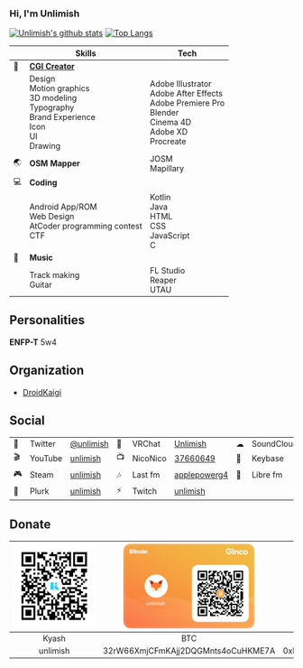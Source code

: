 ### Hi, I'm Unlimish

[![Unlimish's github stats](https://github-readme-stats.vercel.app/api?username=unlimish&count_private=true&show_icons=true&theme=buefy)](https://github.com/anuraghazra/github-readme-stats) [![Top Langs](https://github-readme-stats.vercel.app/api/top-langs/?username=unlimish&layout=compact&langs_count=10&hide=shell)](https://github.com/anuraghazra/github-readme-stats)

|     | Skills                                                                                           | Tech                                                                                                                        |
| --- | ------------------------------------------------------------------------------------------------ | --------------------------------------------------------------------------------------------------------------------------- |
| 🎨   | **[CGI Creator](https://unlimish.xyz)**                                                          |                                                                                                                             |
|     | Design <br> Motion graphics <br> 3D modeling <br> Typography <br> Brand Experience <br> Icon <br> UI <br> Drawing | Adobe Illustrator <br> Adobe After Effects <br> Adobe Premiere Pro <br> Blender <br> Cinema 4D <br> Adobe XD <br> Procreate |
| 🌏   | **OSM Mapper**                                                                                   | JOSM <br> Mapillary                                                                                                         |
| 💻   | **Coding**                                                                                       |                                                                                                                             |
|     | Android App/ROM <br> Web Design <br> AtCoder programming contest <br> CTF                        | Kotlin <br> Java <br> HTML <br> CSS <br> JavaScript <br> C                                                                  |
| 🎵   | **Music**                                                                                        |                                                                                                                             |
|     |Track making <br> Guitar                                                                                                | FL Studio <br> Reaper <br> UTAU                                                                                                                         |


## Personalities
**ENFP-T** 5w4


## Organization

- [DroidKaigi](https://github.com/droidkaigi)

## Social

|     |         |                                                    |     |          |                                                       |     |            |                                             |
| --- | ------- | -------------------------------------------------- | --- | -------- | ----------------------------------------------------- | --- | ---------- | ------------------------------------------- |
| 🐤   | Twitter | [@unlimish](https://twitter.com/unlimish)          | 💬   | VRChat   | [Unlimish](https://vrchat.com/home/user/usr_bcb7e2dc-874d-4fa2-89cf-bed2b119cd2a)| ☁   | SoundCloud | [unlimish](https://soundcloud.com/unlimish) |
| 🎬   | YouTube | [unlimish](https://www.youtube.com/c/unlimish)     | 📺   | NicoNico | [37660649](https://www.nicovideo.jp/user/37660649)    | 🔑   | Keybase    | [unlimish](https://keybase.io/unlimish)     |
| 🎮   | Steam   | [unlimish](https://steamcommunity.com/id/unlimish) | 🎶   | Last fm  | [applepowerg4](https://www.last.fm/user/applepowerg4) | 🎵   | Libre fm   | [unlimish](https://libre.fm/user/unlimish)  |
| 🐷   | Plurk   | [unlimish](https://www.plurk.com/unlimish)         | ⚡   | Twitch   | [unlimish](https://twitch.tv/unlimish)                |

## Donate
|                               <img src="https://github.com/unlimish/unlimish/blob/master/assets/kyash.jpg" height="150px">                               | <img src="https://github.com/unlimish/unlimish/blob/master/assets/btc.png" height="150px"> | <img src="https://github.com/unlimish/unlimish/blob/master/assets/eth.png" height="150px"> | <img src="https://github.com/unlimish/unlimish/blob/master/assets/xrp.png" height="150px"> |
| :------------------------------------------------------------------------------------------------------------------------------------------------------: | :----------------------------------------------------------------------------------------: | :----------------------------------------------------------------------------------------: | :----------------------------------------------------------------------------------------: |
|                                                                          Kyash                                                                           |                                            BTC                                             |                                            ETH                                             |                                            XRP                                             |
| &nbsp;&nbsp;&nbsp;&nbsp;&nbsp;&nbsp;&nbsp;&nbsp;&nbsp;&nbsp;&nbsp;&nbsp;unlimish&nbsp;&nbsp;&nbsp;&nbsp;&nbsp;&nbsp;&nbsp;&nbsp;&nbsp;&nbsp;&nbsp;&nbsp; |                             32rW66XmjCFmKAjj2DQGMnts4oCuHKME7A                             |                         0xD4211EDB01171ca587Fc654d9D32796b8Ddf34B9                         |                             rab1R7BQ1ETRHSW6srhLMcfPvVHcJdfHR5                             |
